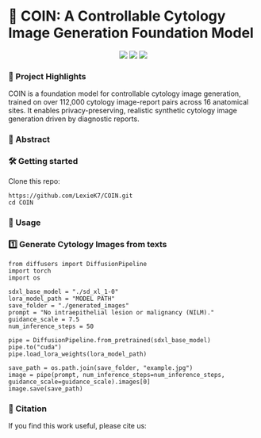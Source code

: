 # 📌 COIN: A Controllable Cytology Image Generation Foundation Model

<p align="center"> <img src="https://img.shields.io/badge/Cytology-Foundation--Model-green" /> <img src="https://img.shields.io/badge/Generative-AI-FF69B4" /> <img src="https://img.shields.io/badge/Data-Augmentation-Effective-orange" /> 
  
### 🌟 Project Highlights

COIN is a foundation model for controllable cytology image generation, trained on over 112,000 cytology image-report pairs across 16 anatomical sites.
It enables privacy-preserving, realistic synthetic cytology image generation driven by diagnostic reports.

### 📝 Abstract




### 🛠️ Getting started

Clone this repo:

```
https://github.com/LexieK7/COIN.git
cd COIN
```



### 📂 Usage
### 1️⃣ Generate Cytology Images from texts

```
from diffusers import DiffusionPipeline
import torch
import os

sdxl_base_model = "./sd_xl_1-0"   
lora_model_path = "MODEL PATH"  
save_folder = "./generated_images"
prompt = "No intraepithelial lesion or malignancy (NILM)."
guidance_scale = 7.5
num_inference_steps = 50

pipe = DiffusionPipeline.from_pretrained(sdxl_base_model)
pipe.to("cuda")
pipe.load_lora_weights(lora_model_path)

save_path = os.path.join(save_folder, "example.jpg")
image = pipe(prompt, num_inference_steps=num_inference_steps, guidance_scale=guidance_scale).images[0]
image.save(save_path)

```



### 📄 Citation

If you find this work useful, please cite us:
